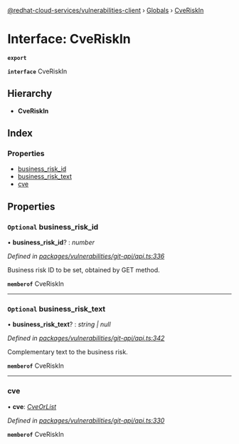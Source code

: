 [@redhat-cloud-services/vulnerabilities-client](../README.md) › [Globals](../globals.md) › [CveRiskIn](cveriskin.md)

# Interface: CveRiskIn

**`export`** 

**`interface`** CveRiskIn

## Hierarchy

* **CveRiskIn**

## Index

### Properties

* [business_risk_id](cveriskin.md#optional-business_risk_id)
* [business_risk_text](cveriskin.md#optional-business_risk_text)
* [cve](cveriskin.md#cve)

## Properties

### `Optional` business_risk_id

• **business_risk_id**? : *number*

*Defined in [packages/vulnerabilities/git-api/api.ts:336](https://github.com/RedHatInsights/javascript-clients/blob/master/packages/vulnerabilities/git-api/api.ts#L336)*

Business risk ID to be set, obtained by GET method.

**`memberof`** CveRiskIn

___

### `Optional` business_risk_text

• **business_risk_text**? : *string | null*

*Defined in [packages/vulnerabilities/git-api/api.ts:342](https://github.com/RedHatInsights/javascript-clients/blob/master/packages/vulnerabilities/git-api/api.ts#L342)*

Complementary text to the business risk.

**`memberof`** CveRiskIn

___

###  cve

• **cve**: *[CveOrList](../globals.md#cveorlist)*

*Defined in [packages/vulnerabilities/git-api/api.ts:330](https://github.com/RedHatInsights/javascript-clients/blob/master/packages/vulnerabilities/git-api/api.ts#L330)*

**`memberof`** CveRiskIn
